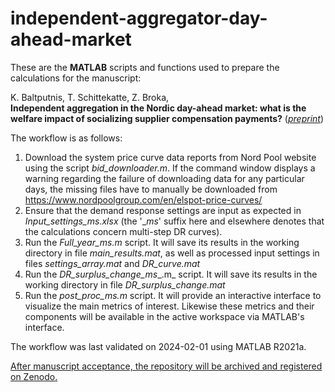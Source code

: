 # independent-aggregator-day-ahead-market

These are the **MATLAB** scripts and functions used to prepare the calculations for the manuscript:  
  
K. Baltputnis, T. Schittekatte, Z. Broka,  
**Independent aggregation in the Nordic day-ahead market: what is the welfare impact of socializing supplier compensation payments?** (_[preprint](https://papers.ssrn.com/sol3/papers.cfm?abstract_id=4720715)_)

The workflow is as follows:
1) Download the system price curve data reports from Nord Pool website using the script _bid_downloader.m_. If the command window displays a warning regarding the failure of downloading data for any particular days, the missing files have to manually be downloaded from https://www.nordpoolgroup.com/en/elspot-price-curves/
2) Ensure that the demand response settings are input as expected in _Input_settings_ms.xlsx_ (the '__ms_' suffix here and elsewhere denotes that the calculations concern multi-step DR curves).
3) Run the _Full_year_ms.m_ script. It will save its results in the working directory in file _main_results.mat_, as well as processed input settings in files _settings_array.mat_ and _DR_curve.mat_
4) Run the _DR_surplus_change_ms__.m_ script. It will save its results in the working directory in file _DR_surplus_change.mat_
5) Run the _post_proc_ms.m_ script. It will provide an interactive interface to visualize the main metrics of interest. Likewise these metrics and their components will be available in the active workspace via MATLAB's interface.

The workflow was last validated on 2024-02-01 using MATLAB R2021a.

<ins>After manuscript acceptance, the repository will be archived and registered on Zenodo.</ins>
